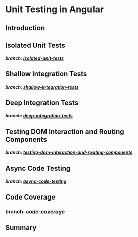 # Unit Testing in Angular

## Introduction

## Isolated Unit Tests
##### branch: _[isolated-unit-tests](https://github.com/pawtwa/angular-unit-testing/tree/isolated-unit-tests "Isolated Unit Tests")_

## Shallow Integration Tests
##### branch: _[shallow-integration-tests](https://github.com/pawtwa/angular-unit-testing/tree/shallow-integration-tests "Shallow Integration Tests")_

## Deep Integration Tests
##### branch: _[deep-integration-tests](https://github.com/pawtwa/angular-unit-testing/tree/deep-integration-tests "Deep Integration Tests")_

## Testing DOM Interaction and Routing Components
##### branch: _[testing-dom-interaction-and-routing-components](https://github.com/pawtwa/angular-unit-testing/tree/testing-dom-interaction-and-routing-components "Testing DOM Interaction and Routing Components")_

## Async Code Testing
##### branch: _[async-code-testing](https://github.com/pawtwa/angular-unit-testing/tree/async-code-testing "Async Code Testing")_

## Code Coverage
### branch: _[code-coverage](https://github.com/pawtwa/angular-unit-testing/tree/code-coverage "Code Coverage")_

## Summary

